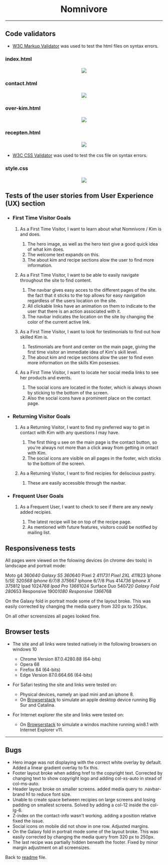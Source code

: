 <h1 align="center">Nomnivore</h1>

---

## Code validators

-   [W3C Markup Validator](https://jigsaw.w3.org/#validate_by_input) was used to test the html files on syntax errors.

### index.html

<h4 align="center"><img src="/assets/images/html-check-index.png"></h4>

### contact.html

<h4 align="center"><img src="/assets/images/html-check-contact.png"></h4>

### over-kim.html

<h4 align="center"><img src="/assets/images/html-check-over-kim.png"></h4>

### recepten.html

<h4 align="center"><img src="/assets/images/html-check-recepten.png"></h4>


-   [W3C CSS Validator](https://jigsaw.w3.org/css-validator/#validate_by_input) was used to test the css file on syntax errors.

### style.css

<h4 align="center"><img src="/assets/images/css-validation.png"></h4>

## Tests of the user stories from User Experience (UX) section

-   ### First Time Visitor Goals

    1. As a First Time Visitor, I want to learn about what Nomnivore / Kim is and does.

        1. The hero image, as well as the hero text give a good quick idea of what kim does.
        2. The welcome text expands on this.
        3. The about kim and recipe sections alow the user to find more information.

     2. As a First Time Visitor, I want to be able to easily navigate throughout the site to find content.

        1. The navbar gives easy acces to the different pages of the site. the fact that it sticks to the top allows for easy navigation
            regardless of the users location on the site.
        2. All clickable links have an animation on them to indicate to the user that there is an action associated with it.
        3. The navbar indicates the location on the site by changing the color of the current active link.

    3. As a First Time Visitor, I want to look for testimonials to find out how skilled Kim is.

        1. Testimonials are front and center on the main page, giving the first time visitor an immediate idea of Kim's skill level.
        2. The about kim and recipe sections alow the user to find even more information on the skills Kim posesses.

    4. As a First Time Visitor, I want to locate her social media links to see her products and events.

        1. The social icons are located in the footer, which is always shown by sticking to the bottom of the screen.
        2. Also the social icons have a prominent place on the contact page.
 

-   ### Returning Visitor Goals

    1. As a Returning Visitor, I want to find my preferred way to get in contact with Kim with any questions I may have.

        1. The first thing u see on the main page is the contact button, so you're always not more than a click away from getting in ontact with Kim.
        2. The social icons are visible on all pages in the footer, wich sticks to the bottom of the screen.

    2. As a Returning Visitor, I want to find recipies for deliscious pastry.

        1. These are easily accessible through the navbar.

-   ### Frequent User Goals

    1. As a Frequent User, I want to check to see if there are any newly added recipies.

        1. The latest recipe will be on top of the recipe page.
        2. As mentioned with future features, visitors could be notified by mailing list.
        


## Responsiveness tests

All pages were viewed on the folowing devices (in chrome dev tools) in landscape and portrait mode:

Moto g4             360*640
Galaxy S5           360*640
Pixel 2             411*731
Pixel 2XL           411*823
Iphone 5/SE         320*568
Iphone 6/7/8        375*667
Iphone 6/7/8 Plus   414*736
Iphone X            375*812
Ipad                1024*768
Ipad Pro            1366*1024
Surface Duo         540*720
Galaxy Fold         280*653
Responsive          1900*1080
Responsive          1366*768

On the Galaxy fold in portrait mode some of the layout broke.
This was easily corrected by changing the media query from 320 px to 250px.

On all other screensizes all pages looked fine.

## Browser tests

- The site and all links were tested natively in the following browsers on windows 10
    - Chrome Version 87.0.4280.88 (64-bits)
    - Opera 68
    - Firefox 84 (64-bits)
    - Edge Version 87.0.664.66 (64-bits)

-   For Safari testing the site and links were tested on:
    - Physical devices, namely an ipad mini and an iphone 8.
    - On [Browserstack](https://live.browserstack.com/) to simulate an apple desktop device running Big Sur and Catalina.

-   For Internet explorer the site and links were tested on:
    - On [Browserstack](https://live.browserstack.com/) to simulate a windos machine running win8.1 with Internet Explorer v11.

---

## Bugs

-   Hero image was not displaying with the correct white overlay by default. Added a linear gradient overlay to fix this.
-   Footer layout broke when adding href to the copyright text. Corrected by changing text to show copyright logo and adding col-xs-auto in stead of col-ms-auto.
-   Header layout broke on smaller screens. added media query to .navbar-brand h1 to reduce font size.
-   Unable to create space between recipies on large screens and losing padding on smallest screens. Solved by adding a col-12 inside the col-lg-6.
-   Z-index on the contact-info wasn't working. adding a position relative fixed the issue.
-   Social icons on mobile did not show in one row. Adjusted margins.
-   On the Galaxy fold in portrait mode some of the layout broke. This was easily corrected by changing the media query from 320 px to 250px.
-   The last recipe was partially hidden beneath the footer. Fixed by minor margin adjustment on all screensizes.


Back to [readme](https://github.com/JorisPaarde/Nomnivore-website/blob/master/README.md) file.